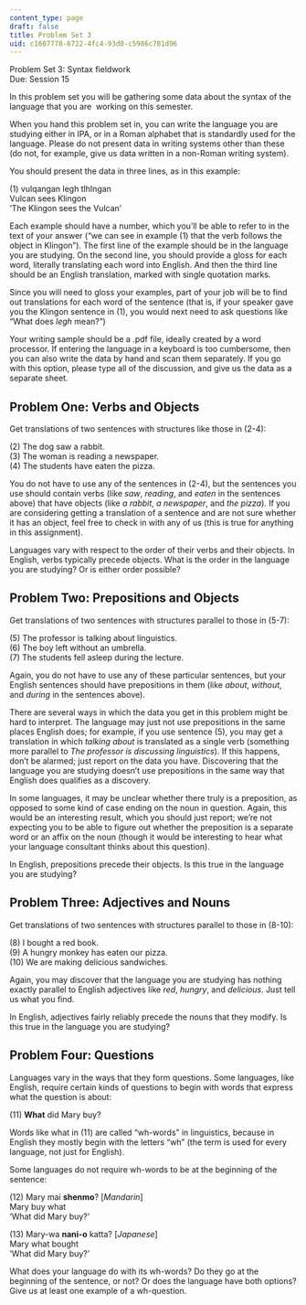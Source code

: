 ```yaml
---
content_type: page
draft: false
title: Problem Set 3
uid: c1607778-6722-4fc4-93d0-c5986c781d96
---
```

Problem Set 3: Syntax fieldwork     
Due: Session 15

In this problem set you will be gathering some data about the syntax of the language that you are  working on this semester. 

When you hand this problem set in, you can write the language you are studying either in IPA, or in a Roman alphabet that is standardly used for the language. Please do not present data in writing systems other than these (do not, for example, give us data written in a non-Roman writing system). 

You should present the data in three lines, as in this example: 

(1) vulqangan legh tlhIngan     
Vulcan sees Klingon     
‘The Klingon sees the Vulcan’ 

Each example should have a number, which you’ll be able to refer to in the text of your answer (“we can see in example (1) that the verb follows the object in Klingon”). The first line of the example should be in the language you are studying. On the second line, you should provide a gloss for each word, literally translating each word into English. And then the third line should be an English translation, marked with single quotation marks. 

Since you will need to gloss your examples, part of your job will be to find out translations for each word of the sentence (that is, if your speaker gave you the Klingon sentence in (1), you would next need to ask questions like “What does *legh* mean?”) 

Your writing sample should be a .pdf file, ideally created by a word processor. If entering the language in a keyboard is too cumbersome, then you can also write the data by hand and scan them separately. If you go with this option, please type all of the discussion, and give us the data as a separate sheet. 

## Problem One: Verbs and Objects 

Get translations of two sentences with structures like those in (2-4): 

(2) The dog saw a rabbit.     
(3) The woman is reading a newspaper.     
(4) The students have eaten the pizza. 

You do not have to use any of the sentences in (2-4), but the sentences you use should contain verbs (like *saw*, *reading*, and *eaten* in the sentences above) that have objects (like *a rabbit*, *a* *newspaper*, and *the pizza*). If you are considering getting a translation of a sentence and are not sure whether it has an object, feel free to check in with any of us (this is true for anything in this assignment). 

Languages vary with respect to the order of their verbs and their objects. In English, verbs typically precede objects. What is the order in the language you are studying? Or is either order possible? 

## Problem Two: Prepositions and Objects 

Get translations of two sentences with structures parallel to those in (5-7): 

(5) The professor is talking about linguistics.     
(6) The boy left without an umbrella.     
(7) The students fell asleep during the lecture. 

Again, you do not have to use any of these particular sentences, but your English sentences should have prepositions in them (like *about*, *without*, and *during* in the sentences above). 

There are several ways in which the data you get in this problem might be hard to interpret. The language may just not use prepositions in the same places English does; for example, if you use sentence (5), you may get a translation in which *talking about* is translated as a single verb (something more parallel to *The professor is discussing linguistics*). If this happens, don’t be alarmed; just report on the data you have. Discovering that the language you are studying doesn’t use prepositions in the same way that English does qualifies as a discovery. 

In some languages, it may be unclear whether there truly is a preposition, as opposed to some kind of case ending on the noun in question. Again, this would be an interesting result, which you should just report; we’re not expecting you to be able to figure out whether the preposition is a separate word or an affix on the noun (though it would be interesting to hear what your language consultant thinks about this question). 

In English, prepositions precede their objects. Is this true in the language you are studying? 

## Problem Three: Adjectives and Nouns 

Get translations of two sentences with structures parallel to those in (8-10): 

(8) I bought a red book.     
(9) A hungry monkey has eaten our pizza.     
(10) We are making delicious sandwiches. 

Again, you may discover that the language you are studying has nothing exactly parallel to English adjectives like *red*, *hungry*, and *delicious*. Just tell us what you find. 

In English, adjectives fairly reliably precede the nouns that they modify. Is this true in the language you are studying? 

## Problem Four: Questions 

Languages vary in the ways that they form questions. Some languages, like English, require certain kinds of questions to begin with words that express what the question is about: 

(11) **What** did Mary buy? 

Words like what in (11) are called “wh-words” in linguistics, because in English they mostly begin with the letters “wh” (the term is used for every language, not just for English). 

Some languages do not require wh-words to be at the beginning of the sentence: 

(12) Mary mai **shenmo**? \[*Mandarin*\]     
Mary buy what     
‘What did Mary buy?’ 

(13) Mary-wa **nani-o** katta? \[*Japanese*\]     
Mary what bought     
‘What did Mary buy?’ 

What does your language do with its wh-words? Do they go at the beginning of the sentence, or not? Or does the language have both options? Give us at least one example of a wh-question.